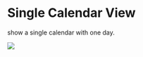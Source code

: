 # Single Calendar View

show a single calendar with one day.

 ![][1]


  [1]: https://raw.githubusercontent.com/acwind/SingleCalendarView/master/images/singleCalendarView.png
